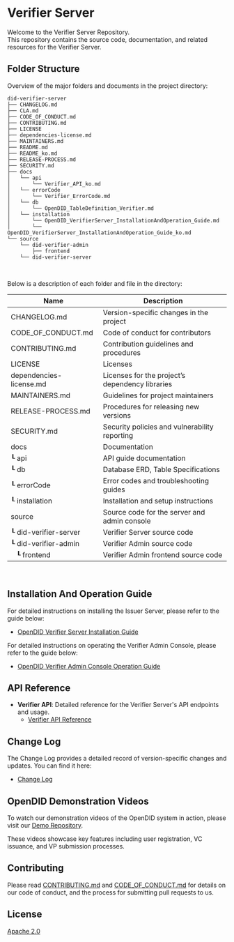 Verifier Server
==

Welcome to the Verifier Server Repository. <br>
This repository contains the source code, documentation, and related resources for the Verifier Server.

## Folder Structure
Overview of the major folders and documents in the project directory:

```
did-verifier-server
├── CHANGELOG.md
├── CLA.md
├── CODE_OF_CONDUCT.md
├── CONTRIBUTING.md
├── LICENSE
├── dependencies-license.md
├── MAINTAINERS.md
├── README.md
├── README_ko.md
├── RELEASE-PROCESS.md
├── SECURITY.md
├── docs
│   └── api
│       └── Verifier_API_ko.md
│   └── errorCode
│       └── Verifier_ErrorCode.md
│   └── db
│       └── OpenDID_TableDefinition_Verifier.md
│   └── installation
│       └── OpenDID_VerifierServer_InstallationAndOperation_Guide.md
│       └── OpenDID_VerifierServer_InstallationAndOperation_Guide_ko.md
└── source
    └── did-verifier-admin
        ├── frontend
    └── did-verifier-server
```

<br/>

Below is a description of each folder and file in the directory:

| Name                         | Description                                     |
| ---------------------------- | ----------------------------------------------- |
| CHANGELOG.md                 | Version-specific changes in the project         |
| CODE_OF_CONDUCT.md           | Code of conduct for contributors                |
| CONTRIBUTING.md              | Contribution guidelines and procedures          |
| LICENSE                      | Licenses                                        |
| dependencies-license.md      | Licenses for the project’s dependency libraries |
| MAINTAINERS.md               | Guidelines for project maintainers              |
| RELEASE-PROCESS.md           | Procedures for releasing new versions           |
| SECURITY.md                  | Security policies and vulnerability reporting   |
| docs                         | Documentation                                   |
| ┖ api                        | API guide documentation                         |
| ┖ db                         | Database ERD,  Table Specifications             |
| ┖ errorCode                  | Error codes and troubleshooting guides          |
| ┖ installation               | Installation and setup instructions             |
| source                       | Source code for the server and admin console    |
| ┖ did-verifier-server        | Verifier Server source code                     |
| ┖ did-verifier-admin         | Verifier Admin source code                      |
| &nbsp;&nbsp;&nbsp;┖ frontend | Verifier Admin frontend source code             |

<br/>

## Installation And Operation Guide

For detailed instructions on installing the Issuer Server, please refer to the guide below:
- [OpenDID Verifier Server Installation Guide](docs/installation/OpenDID_VerifierServer_Installation_Guide.md)  

For detailed instructions on operating the Verifier Admin Console, please refer to the guide below:  
- [OpenDID Verifier Admin Console Operation Guide](docs/admin/OpenDID_VerifierAdmin_Operation_Guide_ko.md)

## API Reference

- **Verifier API**: Detailed reference for the Verifier Server's API endpoints and usage.
  - [Verifier API Reference](docs/api/Verifier_API_ko.md)

## Change Log

The Change Log provides a detailed record of version-specific changes and updates. You can find it here:
- [Change Log](./CHANGELOG.md)  

## OpenDID Demonstration Videos <br>
To watch our demonstration videos of the OpenDID system in action, please visit our [Demo Repository](https://github.com/OmniOneID/did-demo-server). <br>

These videos showcase key features including user registration, VC issuance, and VP submission processes.

## Contributing

Please read [CONTRIBUTING.md](CONTRIBUTING.md) and [CODE_OF_CONDUCT.md](CODE_OF_CONDUCT.md) for details on our code of conduct, and the process for submitting pull requests to us.

## License
[Apache 2.0](LICENSE)